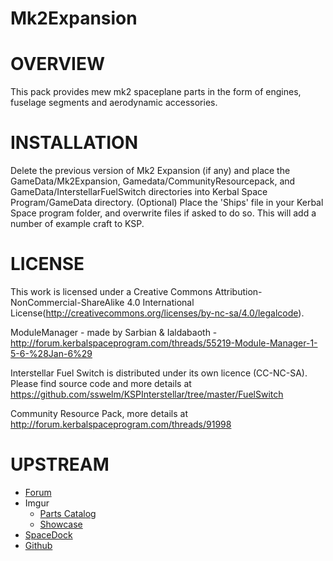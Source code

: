 # Mk2Expansion
OVERVIEW
===================================================================================================================
This pack provides mew mk2 spaceplane parts in the form of engines, fuselage segments and aerodynamic accessories.


INSTALLATION
===================================================================================================================
Delete the previous version of Mk2 Expansion (if any) and place the GameData/Mk2Expansion, Gamedata/CommunityResourcepack, and GameData/InterstellarFuelSwitch directories into Kerbal Space Program/GameData directory.
(Optional) Place the 'Ships' file in your Kerbal Space program folder, and overwrite files if asked to do so. This will add a number of example craft to KSP.

LICENSE
===================================================================================================================
This work is licensed under a Creative Commons Attribution-NonCommercial-ShareAlike 4.0 International License(http://creativecommons.org/licenses/by-nc-sa/4.0/legalcode).

ModuleManager - made by Sarbian & Ialdabaoth - http://forum.kerbalspaceprogram.com/threads/55219-Module-Manager-1-5-6-%28Jan-6%29

Interstellar Fuel Switch is distributed under its own licence (CC-NC-SA). Please find source code and more details at https://github.com/sswelm/KSPInterstellar/tree/master/FuelSwitch

Community Resource Pack, more details at http://forum.kerbalspaceprogram.com/threads/91998

UPSTREAM
=========
* [Forum](https://forum.kerbalspaceprogram.com/index.php?/topic/109145-*/)
* Imgur
	+ [Parts Catalog](https://imgur.com/a/Tc2kF)
	+ [Showcase](https://imgur.com/a/BHXmt)
* [SpaceDock](https://spacedock.info/mod/473/Mk2%20Stockalike%20Expansion)
* [Github](https://github.com/SuicidalInsanity/Mk2Expansion)
